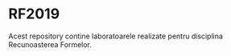 # RF2019
Acest repository contine laboratoarele realizate pentru disciplina Recunoasterea Formelor.
